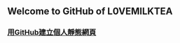 
Welcome to GitHub of L0VEMILKTEA
----

### [用GitHub建立個人靜態網頁][1]

[1]: https://l0vemilktea.serveblog.net/